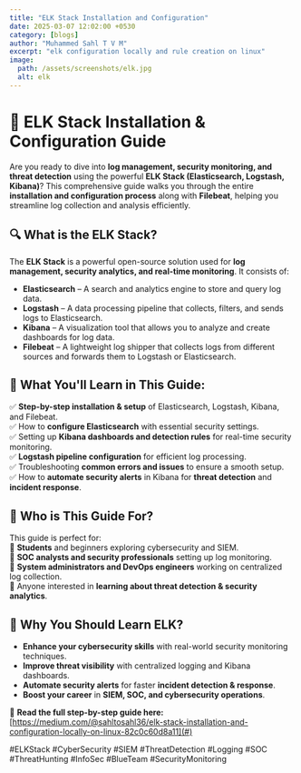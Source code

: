 ```yaml
---
title: "ELK Stack Installation and Configuration"
date: 2025-03-07 12:02:00 +0530
category: [blogs]
author: "Muhammed Sahl T V M"
excerpt: "elk configuration locally and rule creation on linux"
image:
  path: /assets/screenshots/elk.jpg
  alt: elk
---
```

# 🚀 ELK Stack Installation & Configuration Guide  

Are you ready to dive into **log management, security monitoring, and threat detection** using the powerful **ELK Stack (Elasticsearch, Logstash, Kibana)**? This comprehensive guide walks you through the entire **installation and configuration process** along with **Filebeat**, helping you streamline log collection and analysis efficiently.  

## 🔍 What is the ELK Stack?  
The **ELK Stack** is a powerful open-source solution used for **log management, security analytics, and real-time monitoring**. It consists of:  
- **Elasticsearch** – A search and analytics engine to store and query log data.  
- **Logstash** – A data processing pipeline that collects, filters, and sends logs to Elasticsearch.  
- **Kibana** – A visualization tool that allows you to analyze and create dashboards for log data.  
- **Filebeat** – A lightweight log shipper that collects logs from different sources and forwards them to Logstash or Elasticsearch.  

## 📌 What You'll Learn in This Guide:  
✅ **Step-by-step installation & setup** of Elasticsearch, Logstash, Kibana, and Filebeat.  
✅ How to **configure Elasticsearch** with essential security settings.  
✅ Setting up **Kibana dashboards and detection rules** for real-time security monitoring.  
✅ **Logstash pipeline configuration** for efficient log processing.  
✅ Troubleshooting **common errors and issues** to ensure a smooth setup.  
✅ How to **automate security alerts** in Kibana for **threat detection** and **incident response**.  

## 🎯 Who is This Guide For?  
This guide is perfect for:  
🔹 **Students** and beginners exploring cybersecurity and SIEM.  
🔹 **SOC analysts and security professionals** setting up log monitoring.  
🔹 **System administrators and DevOps engineers** working on centralized log collection.  
🔹 Anyone interested in **learning about threat detection & security analytics**.  

## 🚀 Why You Should Learn ELK?  
- **Enhance your cybersecurity skills** with real-world security monitoring techniques.  
- **Improve threat visibility** with centralized logging and Kibana dashboards.  
- **Automate security alerts** for faster **incident detection & response**.  
- **Boost your career** in **SIEM, SOC, and cybersecurity operations**.  

📖 **Read the full step-by-step guide here:** [https://medium.com/@sahltosahl36/elk-stack-installation-and-configuration-locally-on-linux-82c0c60d8a11](#)  

#ELKStack #CyberSecurity #SIEM #ThreatDetection #Logging #SOC #ThreatHunting #InfoSec #BlueTeam #SecurityMonitoring  
